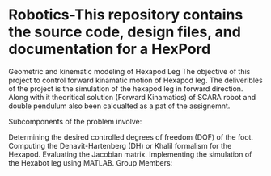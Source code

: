 # Robotics-This repository contains the source code, design files, and documentation for a HexPord
Geometric and kinematic modeling of Hexapod Leg
The objective of this project to control forward kinamatic motion of Hexapod leg. The deliveribles of the project is the simulation of the hexapod leg in forward direction. Along with it theoritical solution (Forward Kinamatics) of SCARA robot and double pendulum also been calcualted as a pat of the assignemnt.

Subcomponents of the problem involve:

Determining the desired controlled degrees of freedom (DOF) of the foot.
Computing the Denavit-Hartenberg (DH) or Khalil formalism for the Hexapod.
Evaluating the Jacobian matrix.
Implementing the simulation of the Hexabot leg using MATLAB.
Group Members:

